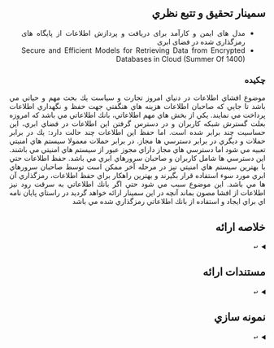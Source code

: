 <div dir="rtl" style="text-align: justify; text-justify: inter-word;">
  
## سمينار تحقيق و تتبع نظري 
- مدل های ایمن و کارآمد برای دریافت و پردازش اطلاعات از پایگاه های رمزگذاری شده در فضای ابری
- Secure and Efficient Models for Retrieving Data from Encrypted Databases in Cloud
  (Summer Of 1400)
### چكيده
  موضوع افشاي اطلاعات در دنياي امروز تجارت و سياست يك بحث مهم و حياتي مي باشد تا جايي كه صاحبان اطلاعات هزينه هاي هنگفتي جهت حفظ و نگهداري اطلاعات پرداخت مي نمايند.
  يكي از بخش هاي مهم اطلاعاتي، بانك اطلاعاتي مي باشد كه امروزه بعلت گسترش شبكه كاربران و در دسترس گرفتن اين اطلاعات در فضاي ابري، اين حساسيت چند برابر شده است. اما حفظ اين اطلاعات چند حالت دارد: يك در برابر حملات و ديگري در برابر دسترسي ها مجاز.
  در برابر حملات معمولا سيستم هاي امنيتي تعبيه مي شود اما دسترسي هاي مجاز داراي مجوز عبور از سيستم هاي امنيتي مي باشند. اين دسترسي ها شامل كاربران و صاحبان سرورهاي ابري مي باشد. 
  حفظ اطلاعات حتي با بهترين سيستم هاي امنيتي نيز در مرحله آخر ممكن است توسط صاحبان سرورهاي ابري مورد سوء استفاده قرار بگيرند و بهترين راهكار براي حفظ اطلاعات، رمزگذاري آن ها مي باشد. اين موضوع سبب مي شود حتي اگر بانك اطلاعاتي به سرقت رود نيز اطلاعات از افشا مصون بماند 
  آنچه در اين سمينار ارائه خواهد گرديد در راستاي پايان نامه اي براي ايجاد و استفاده از بانك اطلاعاتي رمزگذاري شده مي باشد
  
## خلاصه ارائه
  <details> 
    <summary><kbd>↩</kbd></summary>
    صوت خلاصه
    <br>
    <a href="https://github.com/majidlotfi/RS_Seminar/raw/main/Brief.m4a">Brief.m4a</a>
</details>  
  
## مستندات ارائه
  <details> 
    <summary><kbd>↩</kbd></summary>
    فايل Word : <br>
[DocFile.docx](https://github.com/majidlotfi/RS_Seminar/raw/main/DocFile.docx)
    <br>
    فايل PDF : <br>
[PdfFile.pdf](https://github.com/majidlotfi/RS_Seminar/raw/main/PdfFile.pdf)
    <br>
    فايل ارائه Powerpoint : <br>
    <a href="https://github.com/majidlotfi/RS_Seminar/raw/main/Presentation.ppsx">Presentation.ppsx</a>
</details>  
  
## نمونه سازي
  <details> 
    <summary><kbd>↩</kbd></summary>
  در حال انجام .....
</details>  
